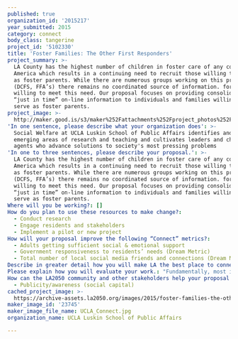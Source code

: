 ```yaml
---
published: true
organization_id: '2015217'
year_submitted: 2015
category: connect
body_class: tangerine
project_id: '5102330'
title: 'Foster Families: The Other First Responders'
project_summary: >-
  LA County has the highest number of children in foster care of any county in
  America which results in a continuing need to recruit those willing to serve
  as foster parents. While there are numerous groups working on this problem
  (DCFS, FFA’s) there remains no coordinated source of information. for those
  willing to meet this need. Our proposal focuses on providing consolidated
  “just in time” on-line information to individuals and families willing to
  serve as foster parents. 
project_image: >-
  http://maker.good.is/s3/maker%252Fattachments%252Fproject_photos%252Fimages%252F23745%252Fdisplay%252FUCLA_Connect.jpg=c570x385
'In one sentence, please describe what your organization does': >-
  Social Welfare at UCLA Luskin School of Public Affairs identifies and develops
  emerging areas of research and teaching and cultivates leaders and change
  agents who advance solutions to society's most pressing problems
'In one to three sentences, please describe your proposal.': >-
  LA County has the highest number of children in foster care of any county in
  America which results in a continuing need to recruit those willing to serve
  as foster parents. While there are numerous groups working on this problem
  (DCFS, FFA’s) there remains no coordinated source of information. for those
  willing to meet this need. Our proposal focuses on providing consolidated
  “just in time” on-line information to individuals and families willing to
  serve as foster parents. 
Where will you be working?: []
How do you plan to use these resources to make change?:
  - Conduct research
  - Engage residents and stakeholders
  - Implement a pilot or new project
How will your proposal improve the following “Connect” metrics?:
  - Adults getting sufficient social & emotional support
  - Government responsiveness to residents’ needs (Dream Metric)
  - Total number of local social media friends and connections (Dream Metric)
Describe in greater detail how you will make LA the best place to connect.: "Historically and nationally, the recruitment and retention of resource families capable of providing high-quality care have been persistent challenges for child welfare agencies Fostering or adopting children is very demanding, and so a high rate of families exit care annually. A substantial proportion of resource family attrition is due to foster families exiting the system. \r\nIn California, the need for resource families has been particularly acute for older children and children with severe emotional and behavioral concerns. Los Angeles County maintains two separate, and to some extent parallel, foster care systems. This two-track resource family recruitment system in Los Angeles County has implications and presents challenges for how and where interested individuals and families are able to obtain information about what it means to be a foster parent and where to go for additional training.\r\nRecent evidence clearly indicate that internet inquiries have increased as the number of personal referrals have decreased, suggesting online venues are not being effectively leveraged as a primary contact and resource point for prospective families.  As an example, a single website including a common cross-agency calendar of orientations, should be developed as the central medium through which the child welfare system reaches out to families and brings them into the fold. \r\nThis proposal focuses on first step to standardizing and effectively addressing responses from prospective resource families is the idea of “one-line” recruitment whereby a joint effort would be made to establish a single information source for prospective resource families.  The first step in that process is the creation of a single on-line presence for information essential to understanding what is required to become a resource family. Our purpose in applying for the Challenge 2050 funds is to create not only a centralized website (FosterConnectLA) connecting resource families but to also enhance and support the collaborative relationship between DCFS, FFA's and other relevant child and family serving agencies. The website will have several features to allow potential resource families to find out more about fostering a child and to be able to locate the nearest training or relevant organization in order to become more actively involved.\r\n"
Please explain how you will evaluate your work.: "Fundamentally, most important thing that we can evaluate is whether there is an increase in the number of resource families that become foster parents. This however may take time because making individuals and organizations aware of this new resource will not happen overnight. What we hope to see in the short run is a steady increase in the number of families accessing the information on the website. To this end we will make sure that the website tracks how many people come to the website and what content they are accessing.\r\n\r\nIn order to make this successful we will also have to keep track of several things including the number of other websites that choose to provide a link to our website on theirs and the number of organizations that we can successfully get to the planning and design meetings.\r\n"
How can the LA2050 community and other stakeholders help your proposal succeed?:
  - Publicity/awareness (social capital)
cached_project_image: >-
  https://archive-assets.la2050.org/images/2015/foster-families-the-other-first-responders/maker.good.is/s3/maker%252Fattachments%252Fproject_photos%252Fimages%252F23745%252Fdisplay%252FUCLA_Connect.jpg=c570x385.jpg
maker_image_id: '23745'
maker_image_file_name: UCLA_Connect.jpg
organization_name: UCLA Luskin School of Public Affairs

---
```


